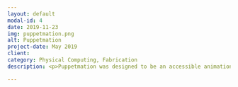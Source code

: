 ```yaml
---
layout: default
modal-id: 4
date: 2019-11-23
img: puppetmation.png
alt: Puppetmation
project-date: May 2019
client:
category: Physical Computing, Fabrication
description: <p>Puppetmation was designed to be an accessible animation platform. Simply put on a sock puppet, point it at a webcam, and users will be able to make fun digital puppet shows using an actual puppet as their tool.</p><br /><p><img src="img/puppetmation/puppet_img2.jpg" class="img-responsive img-centered"><p align="left">I wanted this project to be as simple as possible, or at least seem that way. The puppet is just that--a sock puppet, made from felt, ping-pong balls, and a fuzzy sock. I followed a wonderful tutorial by Ana DIY Crafts to create Orangthany (the purple puppet) and Notyet (the blue prototype puppet).</p><p align="left">In order to get the most accurate mouth shapes, I found a tutorial for custom-made capacitive sensors called zPatch. These sensors are made from scratch, and are therefore extremely customizable and quite sensitive. The creators made an Arduino library for the patches, so programming was straightforward. I simply mapped the values produced from the capacitive sensors to he height of the mouth.</p></p><p><img src="img/puppetmation/puppet_img1.jpg" class="img-responsive img-centered"><p align="left">The first iteration of this puppet used color tracking to track where the puppet was. A later iteration used an infrared LED, which was more effective, but requires a specially modified PlayStation Eye (or other specific camera) to make full use of. In the future I will use machine learning and create my own library of objects, like the eyebrows, that the camera will be able to track and is built into the application.</p></p><p align="left">The following video was one I made for a course on my Masters degree, and shows Puppetmation in action.</p><div style="padding:56.25% 0 0 0;position:relative;"><iframe src="https://player.vimeo.com/video/334758668" style="position:absolute;top:0;left:0;width:100%;height:100%;" frameborder="0" allow="autoplay; fullscreen" allowfullscreen></iframe></div><script src="https://player.vimeo.com/api/player.js"></script>

---
```

